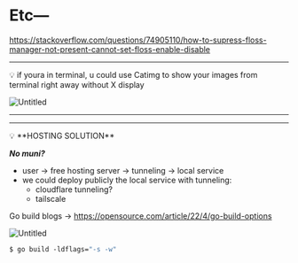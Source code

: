 # Etc—

https://stackoverflow.com/questions/74905110/how-to-supress-floss-manager-not-present-cannot-set-floss-enable-disable

---

<aside>
💡 if youra in terminal, u could use Catimg to show your images from terminal right away without X display

</aside>

![Untitled](Etc%E2%80%94%20b9115530097a4ba2822282354d7abe27/Untitled.png)

---

---

<aside>
💡 **HOSTING SOLUTION**

</aside>

***No muni?***

- user → free hosting server → tunneling → local service
- we could deploy publicly the local service with tunneling:
    - cloudflare tunneling?
    - tailscale

Go build blogs → https://opensource.com/article/22/4/go-build-options

![Untitled](Etc%E2%80%94%20b9115530097a4ba2822282354d7abe27/Untitled%201.png)

```agda
$ go build -ldflags="-s -w" 
```